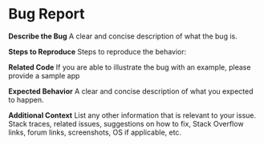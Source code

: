 # Bug Report

**Describe the Bug**
A clear and concise description of what the bug is.

**Steps to Reproduce**
Steps to reproduce the behavior:

**Related Code**
If you are able to illustrate the bug with an example, please provide a sample app

**Expected Behavior**
A clear and concise description of what you expected to happen.

**Additional Context**
List any other information that is relevant to your issue. Stack traces, related issues, suggestions on how to fix, Stack Overflow links, forum links, screenshots, OS if applicable, etc.
